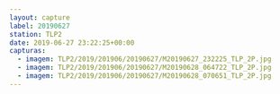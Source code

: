 ```yaml
---
layout: capture
label: 20190627
station: TLP2
date: 2019-06-27 23:22:25+00:00
capturas:
  - imagem: TLP2/2019/201906/20190627/M20190627_232225_TLP_2P.jpg
  - imagem: TLP2/2019/201906/20190627/M20190628_064722_TLP_2P.jpg
  - imagem: TLP2/2019/201906/20190627/M20190628_070651_TLP_2P.jpg
---
```

